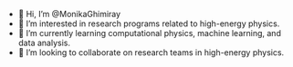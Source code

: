 - 👋 Hi, I’m @MonikaGhimiray
- 👀 I’m interested in research programs related to high-energy physics.
- 🌱 I’m currently learning computational physics, machine learning, and data analysis.
- 💞️ I’m looking to collaborate on research teams in high-energy physics.
  

<!---
MonikaGhimiray/MonikaGhimiray is a ✨ special ✨ repository because its `README.md` (this file) appears on your GitHub profile.
You can click the Preview link to take a look at your changes.
--->

